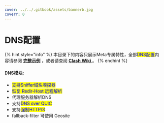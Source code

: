 ```yaml
---
cover: ../../.gitbook/assets/bannerb.jpg
coverY: 0
---
```


# DNS配置

{% hint style="info" %}
本目录下的内容只展示Meta专属特性，全部<mark style="color:blue;">DNS配置</mark>内容请参阅 [**完整示例**](../../example/ex1.md#dns-pei-zhi) ，或者请查阅 [**Clash Wiki** ](https://lancellc.gitbook.io/clash/clash-config-file/dns)。
{% endhint %}

#### DNS模块:

* <mark style="color:blue;">支持Sniffer域名嗅探器</mark>
* <mark style="color:blue;">恢复 Redir-Host 远程解析</mark>
* 代理服务器解析DNS
* 支持<mark style="color:blue;">DNS over QUIC</mark>&#x20;
* 支持<mark style="color:blue;">强制HTTP/3</mark>
* fallback-filter 可使用 Geosite

